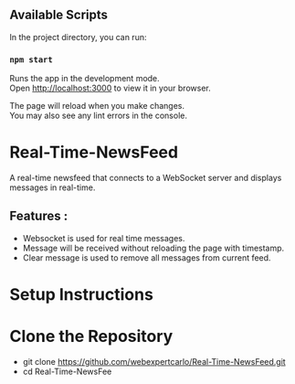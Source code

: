 ## Available Scripts

In the project directory, you can run:

### `npm start`

Runs the app in the development mode.\
Open [http://localhost:3000](http://localhost:3000) to view it in your browser.

The page will reload when you make changes.\
You may also see any lint errors in the console.

# Real-Time-NewsFeed

A real-time newsfeed that connects to a WebSocket server and displays messages in real-time.

## Features :
- Websocket is used for real time messages.
- Message will be received without reloading the page with timestamp.
- Clear message is used to remove all messages from current feed. 

# Setup Instructions

# Clone the Repository 
- git clone https://github.com/webexpertcarlo/Real-Time-NewsFeed.git
- cd Real-Time-NewsFee

